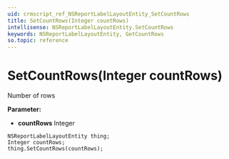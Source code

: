 ```yaml
---
uid: crmscript_ref_NSReportLabelLayoutEntity_SetCountRows
title: SetCountRows(Integer countRows)
intellisense: NSReportLabelLayoutEntity.SetCountRows
keywords: NSReportLabelLayoutEntity, GetCountRows
so.topic: reference
---
```


# SetCountRows(Integer countRows)

Number of rows

**Parameter:** 
 - **countRows** Integer

```crmscript
NSReportLabelLayoutEntity thing;
Integer countRows;
thing.SetCountRows(countRows);
```

